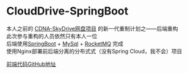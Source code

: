 # CloudDrive-SpringBoot

本人之前的 [CDNA-SkyDrive网盘项目](https://github.com/passerbyAEF/CDNA-SkyDrive-SpringBoot) 的新一代重制计划之——后端重构\
此次参与重构的人员依然只有本人一位\
后端使用[SpringBoot](https://cn.vuejs.org/) + [MySql](https://www.mysql.com/) + [RocketMQ](https://github.com/apache/rocketmq) 完成\
使用Nginx部署前后端分离的分布式式（没有Spring Cloud，我不会）项目

[前端代码GitHub地址](https://github.com/passerbyAEF/CloudDrive-vue)
